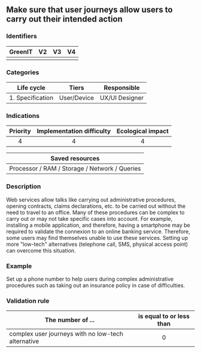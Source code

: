 ## Make sure that user journeys allow users to carry out their intended action

### Identifiers

| GreenIT | V2  | V3  |  V4  |
|:-------:|:---:|:---:|:----:|
|         |     |     |      |

### Categories

|    Life cycle    |    Tiers    |  Responsible   |
|:----------------:|:-----------:|:--------------:|
| 1. Specification | User/Device | UX/UI Designer |

### Indications

|      Priority      | Implementation difficulty | Ecological impact |
|:------------------:|:-------------------------:|:-----------------:|
|         4          |             4             |         4         |

|                      Saved resources                      |
|:---------------------------------------------------------:|
|       Processor / RAM / Storage / Network / Queries       |

### Description

Web services allow talks like carrying out administrative procedures, opening contracts, claims declarations, etc. to be carried out without the need to travel to an office. Many of these procedures can be complex to carry out or may not take specific cases into account. For example, installing a mobile application, and therefore, having a smartphone may be required to validate the connexion to an online banking service. Therefore, some users may find themselves unable to use these services. Setting up more "low-tech" alternatives (telephone call, SMS, physical access point) can overcome this situation.

### Example

Set up a phone number to help users during complex administrative procedures such as taking out an insurance policy in case of difficulties.


### Validation rule

| The number of ...                                  | is equal to or less than |  
|----------------------------------------------------|:------------------------:|
| complex user journeys with no low-tech alternative |            0             |
